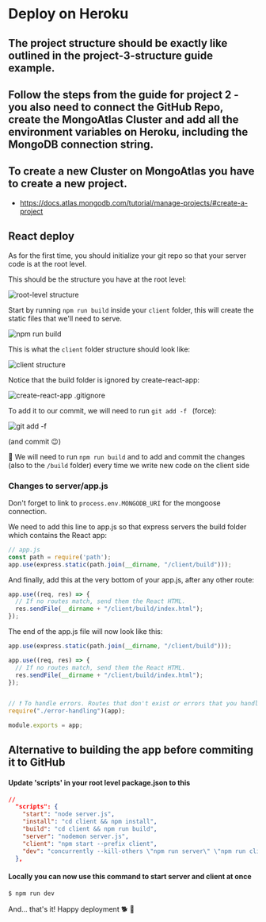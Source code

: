 # Deploy on Heroku

## The project structure should be exactly like outlined in the project-3-structure guide example.

## Follow the steps from the guide for project 2 - you also need to connect the GitHub Repo, create the MongoAtlas Cluster and add all the environment variables on Heroku, including the MongoDB connection string.

## To create a new Cluster on MongoAtlas you have to create a new project. 
- https://docs.atlas.mongodb.com/tutorial/manage-projects/#create-a-project

## React deploy

As for the first time, you should initialize your git repo so that your server code is at the root level.

This should be the structure you have at the root level: 

![root-level structure](https://i.imgur.com/Xihs4uP.png)

Start by running `npm run build` inside your `client` folder, this will create the static files that we'll need to serve.

![npm run build](https://i.imgur.com/VWsclun.png)

This is what the `client` folder structure should look like: 

![client structure](https://i.imgur.com/3J9U4gQ.png)

Notice that the build folder is ignored by create-react-app:

![create-react-app .gitignore](https://i.imgur.com/RA3UmIT.png)


To add it to our commit, we will need to run `git add -f ` (force):

![git add -f](https://i.imgur.com/34seZ0K.png)

(and commit 😉)

🚨 We will need to run `npm run build` and to add and commit the changes (also to the `/build` folder) every time we write new code on the client side 

### Changes to server/app.js

Don't forget to link to `process.env.MONGODB_URI` for the mongoose connection.

We need to add this line to app.js so that express servers the build folder which contains the React app: 

```js
// app.js
const path = require('path');
app.use(express.static(path.join(__dirname, "/client/build")));
```

And finally, add this at the very bottom of your app.js, after any other route:

```js
app.use((req, res) => {
  // If no routes match, send them the React HTML.
  res.sendFile(__dirname + "/client/build/index.html");
});
```

The end of the app.js file will now look like this:
```js
app.use(express.static(path.join(__dirname, "/client/build")));

app.use((req, res) => {
  // If no routes match, send them the React HTML.
  res.sendFile(__dirname + "/client/build/index.html");
});


// ❗ To handle errors. Routes that don't exist or errors that you handle in specific routes
require("./error-handling")(app);

module.exports = app;
```

## Alternative to building the app before commiting it to GitHub

#### Update 'scripts' in your root level package.json to this

```json
//
  "scripts": {
    "start": "node server.js",
    "install": "cd client && npm install",
    "build": "cd client && npm run build",
    "server": "nodemon server.js",
    "client": "npm start --prefix client",
    "dev": "concurrently --kill-others \"npm run server\" \"npm run client\""
  },
```

#### Locally you can now use this command to start server and client at once

```bash
$ npm run dev
```

And... that's it! Happy deployment 🐕 🚀